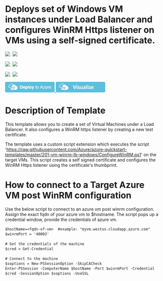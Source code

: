 # Deploys set of Windows VM instances under Load Balancer and configures WinRM Https listener on VMs using a self-signed certificate.

<IMG SRC="https://azbotstorage.blob.core.windows.net/badges/201-vm-winrm-lb-windows/PublicLastTestDate.svg" />&nbsp;
<IMG SRC="https://azbotstorage.blob.core.windows.net/badges/201-vm-winrm-lb-windows/PublicDeployment.svg" />&nbsp;

<IMG SRC="https://azbotstorage.blob.core.windows.net/badges/201-vm-winrm-lb-windows/FairfaxLastTestDate.svg" />&nbsp;
<IMG SRC="https://azbotstorage.blob.core.windows.net/badges/201-vm-winrm-lb-windows/FairfaxDeployment.svg" />&nbsp;

<IMG SRC="https://azbotstorage.blob.core.windows.net/badges/201-vm-winrm-lb-windows/BestPracticeResult.svg" />&nbsp;
<IMG SRC="https://azbotstorage.blob.core.windows.net/badges/201-vm-winrm-lb-windows/CredScanResult.svg" />&nbsp;

<a href="https://portal.azure.com/#create/Microsoft.Template/uri/https%3A%2F%2Fraw.githubusercontent.com%2FAzure%2Fazure-quickstart-templates%2Fmaster%2F201-vm-winrm-lb-windows%2Fazuredeploy.json" target="_blank">
    <img src="https://raw.githubusercontent.com/Azure/azure-quickstart-templates/master/1-CONTRIBUTION-GUIDE/images/deploytoazure.png"/>
</a>
<a href="http://armviz.io/#/?load=https%3A%2F%2Fraw.githubusercontent.com%2FAzure%2Fazure-quickstart-templates%2Fmaster%2F201-vm-winrm-lb-windows%2Fazuredeploy.json" target="_blank">
    <img src="https://raw.githubusercontent.com/Azure/azure-quickstart-templates/master/1-CONTRIBUTION-GUIDE/images/visualizebutton.png"/>
</a>

Description of Template
=======================
This template allows you to create a set of Virtual Machines under a Load Balancer. It also configures a WinRM https listener by creating a new test certificate.

The template uses a custom script extension which executes the script 'https://raw.githubusercontent.com/Azure/azure-quickstart-templates/master/201-vm-winrm-lb-windows/ConfigureWinRM.ps1' on the target VMs.
This script creates a self signed certificate and configures the WinRM Https listener using the certificate's thumbprint.



How to connect to a Target Azure VM post WinRM configuration
============================================================
Use the below script to connect to an azure vm post winrm configuration. Assign the exact fqdn of your azure vm to $hostname.
The script pops up a credential window, provide the credentials of azure vm.

	$hostName=<fqdn-of-vm>  #example: "myvm.westus.cloudapp.azure.com"
	$winrmPort = '40003'

	# Get the credentials of the machine
	$cred = Get-Credential

	# Connect to the machine
	$soptions = New-PSSessionOption -SkipCACheck
	Enter-PSSession -ComputerName $hostName -Port $winrmPort -Credential $cred -SessionOption $soptions -UseSSL
